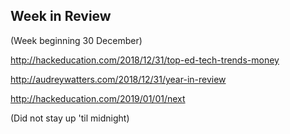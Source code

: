 ## Week in Review
(Week beginning 30 December)

http://hackeducation.com/2018/12/31/top-ed-tech-trends-money

http://audreywatters.com/2018/12/31/year-in-review

http://hackeducation.com/2019/01/01/next

(Did not stay up 'til midnight)
